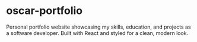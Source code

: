 # oscar-portfolio
Personal portfolio website showcasing my skills, education, and projects as a software developer. Built with React and styled for a clean, modern look.
